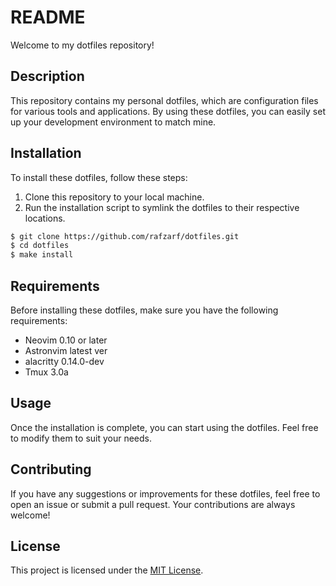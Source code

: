 # README

Welcome to my dotfiles repository!

## Description

This repository contains my personal dotfiles, which are configuration files for various tools and applications. By using these dotfiles, you can easily set up your development environment to match mine.

## Installation

To install these dotfiles, follow these steps:

1. Clone this repository to your local machine.
2. Run the installation script to symlink the dotfiles to their respective locations.

```bash
$ git clone https://github.com/rafzarf/dotfiles.git
$ cd dotfiles
$ make install
```

## Requirements

Before installing these dotfiles, make sure you have the following requirements:

- Neovim 0.10 or later
- Astronvim latest ver
- alacritty 0.14.0-dev
- Tmux 3.0a

## Usage

Once the installation is complete, you can start using the dotfiles. Feel free to modify them to suit your needs.

## Contributing

If you have any suggestions or improvements for these dotfiles, feel free to open an issue or submit a pull request. Your contributions are always welcome!

## License

This project is licensed under the [MIT License](LICENSE).
